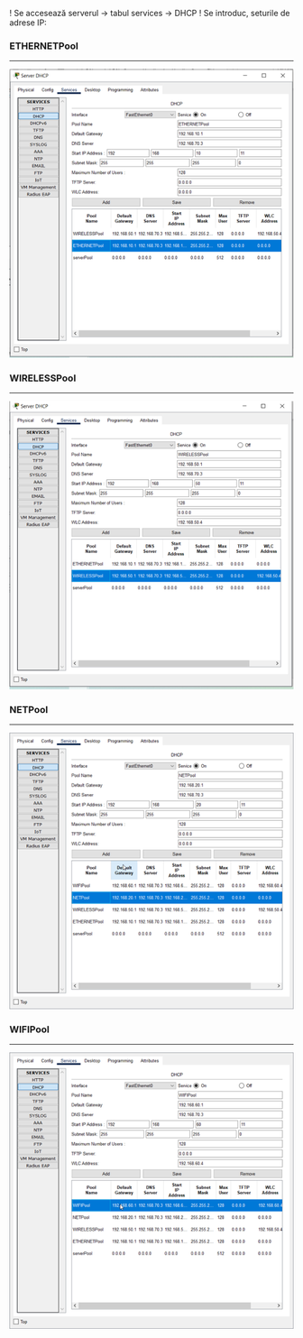 ! Se accesează serverul -> tabul services -> DHCP
! Se introduc, seturile de adrese IP:

### ETHERNETPool ###
____________________

![Alt text](../../poze/poze%20LAN%20Server/DHCP/ETHERNET%20VLAN.png)

### WIRELESSPool ###
____________________

![Alt text](../../poze/poze%20LAN%20Server/DHCP/WIRELESS%20VLAN.png)

### NETPool ###
_______________

![Alt text](../../poze/poze%20LAN%20Server/DHCP/NET%20VLAN.png)

### WIFIPool ###
________________

![Alt text](../../poze/poze%20LAN%20Server/DHCP/WIFI%20VLAN.png)


